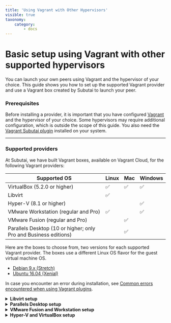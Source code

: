 ```yaml
---
title: 'Using Vagrant with Other Hypervisors'
visible: true
taxonomy:
    category:
        - docs
---
```


# Basic setup using Vagrant with other supported hypervisors

You can launch your own peers using Vagrant and the hypervisor of your choice. This guide shows you how to set up the supported Vagrant provider and use a Vagrant box created by Subutai to launch your peer. 

### Prerequisites

Before installing a provider, it is important that you have configured [Vagrant](https://www.vagrantup.com/downloads.html) and the hypervisor of your choice. Some hypervisors may require additional configuration, which is outside the scope of this guide. You also need the [Vagrant Subutai plugin](https://github.com/subutai-io/vagrant) installed on your system. 
***

### Supported providers

At Subutai, we have built Vagrant boxes, available on Vagrant Cloud, for the following Vagrant providers:

|Supported OS|Linux|Mac|Windows|
|------------------|---------------|----------------|--------------------|
|VirtualBox (5.2.0 or higher)|✅|✅|✅|
|Libvirt|✅| | |
|Hyper-V (8.1 or higher)| | |✅|
|VMware Workstation (regular and Pro)|✅| |✅|
|VMware Fusion (regular and Pro)| |✅| |
|Parallels Desktop (10 or higher; only Pro and Business editions)| |✅| |

Here are the boxes to choose from, two versions for each supported Vagrant provider. The boxes use a different Linux OS flavor for the guest virtual machine OS.

* [Debian 9.x (Stretch)](https://app.vagrantup.com/subutai/boxes/stretch) 
* [Ubuntu 16.04 (Xenial)](https://app.vagrantup.com/subutai/boxes/xenial) 

In case you encounter an error during installation, see [Common errors encountered when using Vagrant plugins](https://github.com/MarilizaC/doc_v2/wiki/Maintain-your-Vagrant-plugins#-common-errors-encountered-when-using-vagrant-plugins).

<details><summary><strong> Libvirt setup </strong></summary>

Between Libvirt's QEMU and KVM hypervisors with remote management capabilities, the Vagrant Subutai plugin currently supports only the local KVM hypervisor.  

!!! Vagrant modifications can be made to create remote KVM-based virtual machines, but that is beyond the scope of this guide.

To install and use the provider (on Linux variants only):
1. Install the KVM hypervisor on your local machine.
   * For instructions on Ubuntu, visit the [Ubuntu wiki site](https://help.ubuntu.com/community/KVM/Installation).
   * For instructions on Debian, visit the [Debian wiki site](https://wiki.debian.org/KVM).
2. Install the Vagrant Libvirt provider plugin.  
   :heavy_exclamation_mark: Before installing the provider, be sure that you have all the build dependencies for your Linux distribution. Refer to the detailed instructions [here](https://github.com/vagrant-libvirt/vagrant-libvirt#installation).

   `vagrant plugin install vagrant-libvirt`
3. Launch a Subutai Peer using the Stretch box with the Libvirt provider.   
   `vagrant init subutai/stretch`   
   `vagrant up --provider libvirt`


</details> 

<details><summary><strong> Parallels Desktop setup </strong></summary>

<p>
For this commercial desktop hypervisor, only Parallels version 10 and above are supported and only the Pro and Business editions can be used with the Vagrant Parallels provider.

To install and use the provider (on Mac only):
1. Install the [Parallels Desktop for Mac](https://www.parallels.com/products/desktop/).
2. Install the Vagrant Parallels Provider plugin.   
   `vagrant plugin install vagrant-parallels`

   For more information about this provider, see the documentation [here](https://github.com/Parallels/vagrant-parallels).
3. Launch a Subutai Peer using the Stretch box for the Parallels provider.   
   `vagrant init subutai/stretch`   
   `vagrant up --provider parallels`
</p>

</details>  

<details><summary><strong> VMware Fusion and Workstation setup </strong></summary>

<p>
The Vagrant VMware plugin, a commercial product provided by [HashiCorp](https://www.hashicorp.com), requires the purchase of a provider license to operate. To purchase a license, visit the [Vagrant VMware provider](https://www.vagrantup.com/vmware/#buy-now) page. The Vagrant VMware plugin is compatible with both the regular and Pro versions of VMware Fusion and VMware Workstation.

To install and use the provider:
1. Make sure that you have installed either one of these supported hypervisors:    
   * [VMware Workstation](https://kb.vmware.com/s/article/2057907) (Linux and Windows)
   * [VMware Fusion](https://kb.vmware.com/s/article/2014097) (Mac OS) 
2. Install the Vagrant VMware Desktop Provider plugin.

   1. Install the Vagrant VMware Utility, a system installation package available for download [here](https://www.vagrantup.com/docs/vmware/vagrant-vmware-utility.html).
   2. Initiate the Vagrant VMware Desktop provider plugin installation.   
   Go [here](https://www.vagrantup.com/docs/vmware/installation.html) for detailed instructions about the installation and license setup.   
   `vagrant plugin install vagrant-vmware-desktop`

3. Launch a Subutai Peer using the Stretch box for the VMWare Desktop provider.   
   `vagrant init subutai/stretch`   
   `vagrant up --provider vmware_desktop`
</p>

</details>

<details><summary><strong> Hyper-V and VirtualBox setup </strong></summary>  

<p>
Vagrant comes ready with a built-in provider for Hyper-V and VirtualBox, so you do not need to install one. The Hyper-V provider is compatible with Windows Enterprise, Professional, or Education 8.1 and higher versions only. 

1. Install Hyper-V or VirtualBox on your machine.   
   :heavy_exclamation_mark: Hyper-V requires that you execute Vagrant with Administrative privileges. The same privileges are required when creating and managing virtual machines with Hyper-V. Vagrant displays an error if you do not have the proper permissions.

   * For Hyper-V on Windows 10, follow the detailed procedures on any of these sites:
     * [Enable Hyper-V](https://docs.microsoft.com/en-us/virtualization/hyper-v-on-windows/quick-start/enable-hyper-v)
     * [Enabling Hyper-V on Windows 10](https://blogs.technet.microsoft.com/canitpro/2015/09/08/step-by-step-enabling-hyper-v-for-use-on-windows-10/)

   * To install VirtualBox, go [here](https://www.virtualbox.org/wiki/Downloads).    
     If you encounter errors when installing VirtualBox on MacOS, you may refer to the guide [here](https://github.com/subutai-io/control-center/wiki/Troubleshooting-VirtualBox).

2. Now, let’s launch a peer using the Stretch box with the provider:

   * Vagrant Hyper-V provider   
     `vagrant init subutai/stretch`    
     `vagrant up --provider hyperv`   
   
!!!! After running vagrant up, when asked to choose a switch, select the option for vagrant-subutai.

   * Vagrant VirtualBox provider   
     `vagrant plugin install vagrant-vbguest`   
     `vagrant init subutai/stretch`   
     `vagrant up --provider virtualbox`   
</p>

</details>
